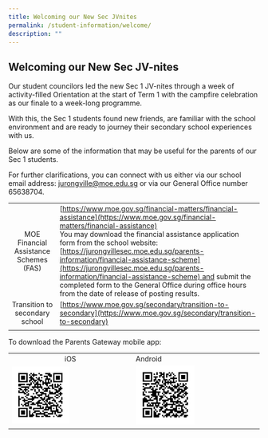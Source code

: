 ```yaml
---
title: Welcoming our New Sec JVnites
permalink: /student-information/welcome/
description: ""
---
```

## Welcoming our New Sec JV-nites

Our student councilors led the new Sec 1 JV-nites through a week of activity-filled Orientation at the start of Term 1 with the campfire celebration as our finale to a week-long programme.

With this, the Sec 1 students found new friends, are familiar with the school environment and are ready to journey their secondary school experiences with us.

Below are some of the information that may be useful for the parents of our Sec 1 students.

For further clarifications, you can connect with us either via our school email address: [jurongville@moe.edu.sg](mailto:jurongville@moe.edu.sg) or via our General Office number 65638704.

|   |   |
|:-:|---|
| MOE Financial Assistance Schemes (FAS)  | [https://www.moe.gov.sg/financial-matters/financial-assistance](https://www.moe.gov.sg/financial-matters/financial-assistance)  <br>You may download the financial assistance application form from the school website:<br>[https://jurongvillesec.moe.edu.sg/parents-information/financial-assistance-scheme](https://jurongvillesec.moe.edu.sg/parents-information/financial-assistance-scheme) and submit the completed form to the General Office during office hours from the date of release of posting results.  |
| Transition to secondary school  | [https://www.moe.gov.sg/secondary/transition-to-secondary](https://www.moe.gov.sg/secondary/transition-to-secondary)  |
|   |   |

To download the Parents Gateway mobile app:

|   |   |
|:-:|---|
| iOS  | Android  |
| <img src="/images/ios.png" style="width:49%" align=left>  |  <img src="/images/android.png" style="width:49%" align=left> |
|   |   |
